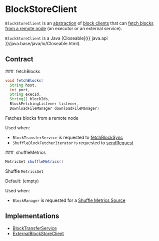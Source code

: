 # BlockStoreClient

`BlockStoreClient` is an [abstraction](#contract) of [block clients](#implementations) that can [fetch blocks from a remote node](#fetchBlocks) (an executor or an external service).

`BlockStoreClient` is a Java [Closeable]({{ java.api }}/java.base/java/io/Closeable.html).

## Contract

### <span id="fetchBlocks"> fetchBlocks

```java
void fetchBlocks(
  String host,
  int port,
  String execId,
  String[] blockIds,
  BlockFetchingListener listener,
  DownloadFileManager downloadFileManager)
```

Fetches blocks from a remote node

Used when:

* `BlockTransferService` is requested to [fetchBlockSync](BlockTransferService.md#fetchBlockSync)
* `ShuffleBlockFetcherIterator` is requested to [sendRequest](ShuffleBlockFetcherIterator.md#sendRequest)

### <span id="shuffleMetrics"> shuffleMetrics

```java
MetricSet shuffleMetrics()
```

Shuffle `MetricsSet`

Default: (empty)

Used when:

* `BlockManager` is requested for a [Shuffle Metrics Source](BlockManager.md#shuffleMetricsSource)

## Implementations

* [BlockTransferService](BlockTransferService.md)
* [ExternalBlockStoreClient](ExternalBlockStoreClient.md)
